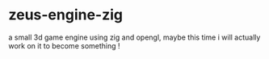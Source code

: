 # zeus-engine-zig
a small 3d game engine using zig and opengl, maybe this time i will actually work on it to become something !
